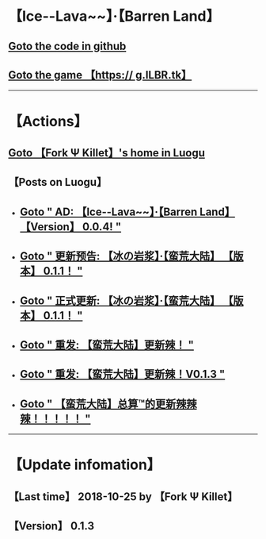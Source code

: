 # 【Ice--Lava\~\~】·【Barren Land】
## [Goto the code in github](https://github.com/ForkFG/ForkFG.github.io/blob/master/index.html)  
## [Goto the game 【https:// g.ILBR.tk】](https://g.ILBR.tk)  

---

# 【Actions】
## [Goto 【Fork Ψ Killet】's home in Luogu](https://www.luogu.org/space/show?uid=125210)
## 【Posts on Luogu】 
- ## [Goto " AD: 【Ice--Lava\~\~】·【Barren Land】 【Version】 0.0.4! "](https://www.luogu.org/discuss/show/74660)
- ## [Goto " 更新预告: 【冰の岩浆】·【蛮荒大陆】 【版本】 0.1.1！ "](https://www.luogu.org/discuss/show/75313)
- ## [Goto " 正式更新: 【冰の岩浆】·【蛮荒大陆】 【版本】 0.1.1！ "](https://www.luogu.org/discuss/show/75562)
- ## [Goto " 重发: 【蛮荒大陆】更新辣！ "](https://www.luogu.org/discuss/show/75569)
- ## [Goto " 重发: 【蛮荒大陆】更新辣！V0.1.3 "](https://www.luogu.org/discuss/show/76440)
- ## [Goto " 【蛮荒大陆】总算™的更新辣辣辣！！！！！ "](https://www.luogu.org/discuss/show/79991)

---

# 【Update infomation】
## 【Last time】 2018-10-25 by 【Fork Ψ Killet】 
## 【Version】 0.1.3
